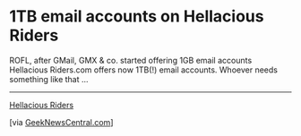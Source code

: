 # 1TB email accounts on Hellacious Riders

ROFL, after GMail, GMX & co. started offering 1GB email accounts Hellacious Riders.com offers now 1TB(!) email accounts. Whoever needs something like that ...

-------------------------------



<a href="http://www.hriders.com/index.cfm">Hellacious Riders</a>



[via <a href="http://www.geeknewscentral.com/archives/003474.html">GeekNewsCentral.com</a>]

